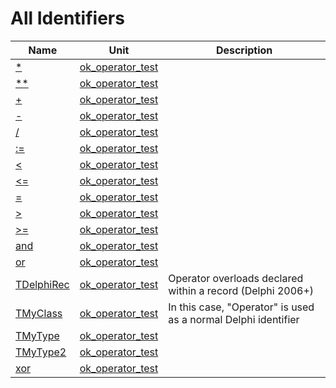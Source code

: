 # All Identifiers


| Name | Unit | Description |
|---|---|---|
| [*](ok_operator_test.md#*) | [ok_operator_test](ok_operator_test.md) |   |
| [**](ok_operator_test.md#**) | [ok_operator_test](ok_operator_test.md) |   |
| [+](ok_operator_test.md#+) | [ok_operator_test](ok_operator_test.md) |   |
| [-](ok_operator_test.md#-) | [ok_operator_test](ok_operator_test.md) |   |
| [/](ok_operator_test.md#/) | [ok_operator_test](ok_operator_test.md) |   |
| [:=](ok_operator_test.md#:=) | [ok_operator_test](ok_operator_test.md) |   |
| [<](ok_operator_test.md#<) | [ok_operator_test](ok_operator_test.md) |   |
| [<=](ok_operator_test.md#<=) | [ok_operator_test](ok_operator_test.md) |   |
| [=](ok_operator_test.md#=) | [ok_operator_test](ok_operator_test.md) |   |
| [>](ok_operator_test.md#>) | [ok_operator_test](ok_operator_test.md) |   |
| [>=](ok_operator_test.md#>=) | [ok_operator_test](ok_operator_test.md) |   |
| [and](ok_operator_test.md#and) | [ok_operator_test](ok_operator_test.md) |   |
| [or](ok_operator_test.md#or) | [ok_operator_test](ok_operator_test.md) |   |
| [TDelphiRec](ok_operator_test.TDelphiRec.md) | [ok_operator_test](ok_operator_test.md) | Operator overloads declared within a record (Delphi 2006+) |
| [TMyClass](ok_operator_test.TMyClass.md) | [ok_operator_test](ok_operator_test.md) | In this case, &quot;Operator&quot; is used as a normal Delphi identifier |
| [TMyType](ok_operator_test.TMyType.md) | [ok_operator_test](ok_operator_test.md) |   |
| [TMyType2](ok_operator_test.TMyType2.md) | [ok_operator_test](ok_operator_test.md) |   |
| [xor](ok_operator_test.md#xor) | [ok_operator_test](ok_operator_test.md) |   |
